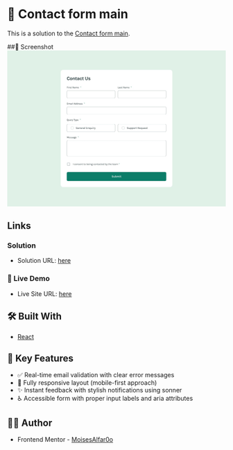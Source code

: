 # 📩 Contact form main

This is a solution to the [Contact form main](https://www.frontendmentor.io/challenges/base-apparel-coming-soon-page-5d46b47f8db8a7063f9331a0). 

##📸 Screenshot
![Design preview for the Contact form main](./src/assets/design/desktop-design.jpg)

## Links

### Solution
- Solution URL: [here](https://www.frontendmentor.io/solutions/ping-coming-soon-react-ts-6rmMv7ZzBT)
### 🚀 Live Demo
- Live Site URL: [here](https://ping-coming-soon-peach.vercel.app/)


## 🛠️ Built With

- [React](https://reactjs.org/)


## 🎯 Key Features

- ✅ Real-time email validation with clear error messages
- 📱 Fully responsive layout (mobile-first approach)
- ✨ Instant feedback with stylish notifications using sonner
- ♿️ Accessible form with proper input labels and aria attributes

## 👨‍💻 Author

- Frontend Mentor - [MoisesAlfar0o](https://www.frontendmentor.io/profile/MoisesAlfar0o)
